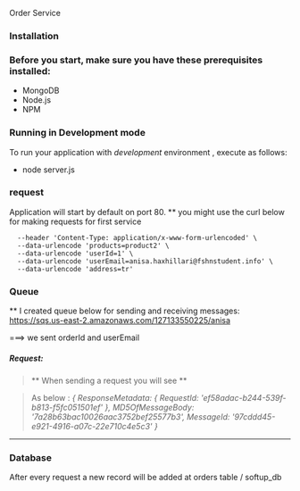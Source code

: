 Order Service

### Installation

### Before you start, make sure you have these prerequisites installed:

 * MongoDB
 * Node.js
 * NPM

### Running in Development mode
To run your application with *development* environment , execute as follows:

 * node server.js

### request
Application will start by default on port 80.
** you might use the curl below for making requests for first service

```curl --location --request POST 'http://localhost:8081/orders' \
  --header 'Content-Type: application/x-www-form-urlencoded' \
  --data-urlencode 'products=product2' \
  --data-urlencode 'userId=1' \
  --data-urlencode 'userEmail=anisa.haxhillari@fshnstudent.info' \
  --data-urlencode 'address=tr'
```


### Queue

** I created queue below for sending and receiving messages:
https://sqs.us-east-2.amazonaws.com/127133550225/anisa

===> we sent orderId and userEmail


##### Request:

> ** When sending a request you will see **

> As below :
*{ ResponseMetadata: { RequestId: 'ef58adac-b244-539f-b813-f5fc051501ef' },
   MD5OfMessageBody: '7a28b63bac10026aac3752bef25577b3',
   MessageId: '97cddd45-e921-4916-a07c-22e710c4e5c3' }*
---

### Database 
After every request a new record will be added at orders table / softup_db 
